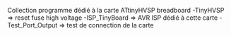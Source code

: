 Collection programme dédié à la carte ATtinyHVSP breadboard
-TinyHVSP => reset fuse high voltage
-ISP_TinyBoard => AVR ISP dédié à cette carte
-Test_Port_Output => test de connection de la carte

